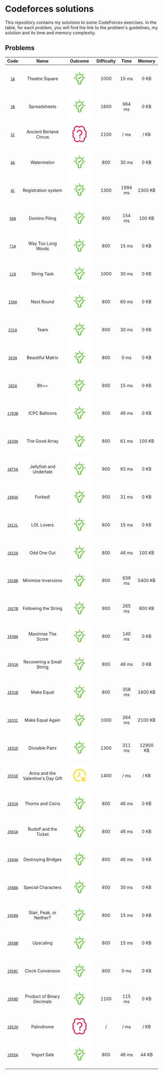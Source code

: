 # Codeforces solutions

This repository contains my solutions to some CodeForces exercises. In the table, for each problem, you will find the link to the problem's guidelines, my solution and its time and memory complexity.

## Problems

| __Code__ | __Name__ | __Outcome__ | __Difficulty__ | __Time__ | __Memory__ |
| :---: | :---: | :---: | :---: | :---: | :---: |
| [`1A`](https://codeforces.com/problemset/problem/1/A) | Theatre Square | [<img src="res/solution.svg">](src/theatre-square/main.cpp) | 1000 | 15 ms | 0 KB |
| [`1B`](https://codeforces.com/problemset/problem/1/B) | Spreadsheets | [<img src="res/solution.svg">](src/spreadsheets/main.cpp) | 1600 | 964 ms | 0 KB |
| [`1C`](https://codeforces.com/problemset/problem/1/C) | Ancient Berland Circus | [<img src="res/thinking.svg">](src/ancient-berland-circus/main.cpp) | 2100 | / ms | / KB |
| [`4A`](https://codeforces.com/problemset/problem/4/A) | Watermelon | [<img src="res/solution.svg">](src/watermelon/main.cpp) | 800 | 30 ms | 0 KB |
| [`4C`](https://codeforces.com/problemset/problem/4/C) | Registration system | [<img src="res/solution.svg">](src/registration-system/main.cpp) | 1300 | 1994 ms | 1300  KB |
| [`50A`](https://codeforces.com/problemset/problem/50/A) | Domino Piling | [<img src="res/solution.svg">](src/domino-piling/main.cpp) | 800 | 154 ms | 100 KB |
| [`71A`](https://codeforces.com/problemset/problem/71/A) | Way Too Long Words | [<img src="res/solution.svg">](src/way-too-long-words/main.cpp) | 800 | 15 ms | 0 KB |
| [`118`](https://codeforces.com/problemset/problem/118/A) | String Task | [<img src="res/solution.svg">](src/string-task/main.cpp) | 1000 | 30 ms | 0 KB |
| [`158A`](https://codeforces.com/problemset/problem/158/A) | Next Round | [<img src="res/solution.svg">](src/next-round/main.cpp) | 800 | 60 ms | 0 KB |
| [`231A`](https://codeforces.com/problemset/problem/231/A) | Team | [<img src="res/solution.svg">](src/team/main.cpp) | 800 | 30 ms | 0 KB |
| [`263A`](https://codeforces.com/problemset/problem/263/A) | Beautiful Matrix | [<img src="res/solution.svg">](src/beautiful-matrix/main.cpp) | 800 | 0 ms | 0 KB |
| [`282A`](https://codeforces.com/problemset/problem/282/A) | Bit++ | [<img src="res/solution.svg">](src/bit++/main.cpp) | 800 | 15 ms | 0 KB |
| [`1703B`](https://codeforces.com/problemset/problem/1703/B) | ICPC Balloons | [<img src="res/solution.svg">](src/ICPC-balloons/main.cpp) | 800 | 46 ms | 0 KB |
| [`1839A`](https://codeforces.com/problemset/problem/1839/A) | The Good Array | [<img src="res/solution.svg">](src/the-good-array/main.cpp) | 800 | 61 ms | 100 KB |
| [`1875A`](https://codeforces.com/problemset/problem/1875/A) | Jellyfish and Undertale | [<img src="res/solution.svg">](src/jellyfish-and-undertale/main.cpp) | 900 | 93 ms | 0 KB |
| [`1904A`](https://codeforces.com/problemset/problem/1904/A) | Forked! | [<img src="res/solution.svg">](src/forked/main.cpp) | 900 | 31 ms | 0 KB |
| [`1912L`](https://codeforces.com/problemset/problem/1912/L) | LOL Lovers | [<img src="res/solution.svg">](src/LOL-lovers/main.cpp) | 800 | 15 ms | 0 KB |
| [`1915A`](https://codeforces.com/problemset/problem/1915/A) | Odd One Out | [<img src="res/solution.svg">](src/odd-one-out/main.cpp) | 800 | 46 ms | 100 KB |
| [`1918B`](https://codeforces.com/problemset/problem/1918/B) | Minimize Inversions | [<img src="res/solution.svg">](src/minimize-inversions/main.cpp) | 900 | 639  ms | 5400 KB |
| [`1927B`](https://codeforces.com/problemset/problem/1927/B) | Following the String | [<img src="res/solution.svg">](src/following-the-string/main.cpp) | 900 | 265 ms |  600 KB |
| [`1930A`](https://codeforces.com/problemset/problem/1930/A) | Maximise The Score | [<img src="res/solution.svg">](src/maximise-the-score/main.cpp) | 800 | 140 ms | 0 KB |
| [`1931A`](https://codeforces.com/problemset/problem/1931/A) | Recovering a Small String | [<img src="res/solution.svg">](src/recovering-a-small-string/main.cpp) | 800 | 46 ms | 0 KB |
| [`1931B`](https://codeforces.com/problemset/problem/1931/B) | Make Equal | [<img src="res/solution.svg">](src/make-equal/main.cpp) | 800 | 358 ms | 1600 KB |
| [`1931C`](https://codeforces.com/problemset/problem/1931/C) | Make Equal Again | [<img src="res/solution.svg">](src/make-equal-again/main.cpp) | 1000 | 264 ms | 2100 KB |
| [`1931D`](https://codeforces.com/problemset/problem/1931/D) | Divisible Pairs | [<img src="res/solution.svg">](src/divisible-pairs/main.cpp) | 1300 | 311 ms | 12900 KB |
| [`1931E`](https://codeforces.com/problemset/problem/1931/E) | Anna and the Valentine's Day Gift | [<img src="res/time-fail.svg">](src/anna-and-the-valentines-day-gift/main.cpp) | 1400 | / ms | / KB |
| [`1932A`](https://codeforces.com/problemset/problem/1932/A) | Thorns and Coins | [<img src="res/solution.svg">](src/thorns-and-coins/main.cpp) | 800 | 46 ms | 0 KB |
| [`1941A`](https://codeforces.com/problemset/problem/1941/A) | Rudolf and the Ticket | [<img src="res/solution.svg">](src/rudolf-and-the-ticket/main.cpp) | 800 | 46 ms | 0 KB |
| [`1944A`](https://codeforces.com/problemset/problem/1944/A) | Destroying Bridges | [<img src="res/solution.svg">](src/destroying-bridges/main.cpp) | 800 | 46 ms | 0 KB |
| [`1948A`](https://codeforces.com/problemset/problem/1948/A) | Special Characters | [<img src="res/solution.svg">](src/special-characters/main.cpp) | 800 | 30 ms | 0 KB |
| [`1950A`](https://codeforces.com/problemset/problem/1950/A) | Stair, Peak, or Neither? | [<img src="res/solution.svg">](src/stair-peak-or-neither/main.cpp) | 800 | 15 ms | 0 KB |
| [`1950B`](https://codeforces.com/problemset/problem/1950/B) | Upscaling | [<img src="res/solution.svg">](src/upscaling/main.cpp) | 800 | 15 ms | 0 KB |
| [`1950C`](https://codeforces.com/problemset/problem/1950/C) | Clock Conversion | [<img src="res/solution.svg">](src/clock-conversion/main.cpp) | 800 | 0 ms | 0 KB |
| [`1950D`](https://codeforces.com/problemset/problem/1950/D) | Product of Binary Decimals | [<img src="res/solution.svg">](src/product-of-binary-decimals/main.cpp) | 1100 | 115 ms | 0 KB |
| [`1952H`](https://codeforces.com/problemset/problem/1952/H) | Palindrome | [<img src="res/thinking.svg">](src/palindrome/main.cpp) | / | / ms | / KB |
| [`1955A`](https://codeforces.com/problemset/problem/1955/A) | Yogurt Sale | [<img src="res/solution.svg">](src/yogurt-sale/main.cpp) | 800 | 46 ms | 44 KB |


<!--
| [`N`](https://codeforces.com/problemset/problem/) | Name | [<img src="res/solution.svg">](src/folder/main.cpp) | Difficulty | ms | KB |
-->

<!-- SVG: www.svgrepo.com, line white, size 45px padding 50% -->
